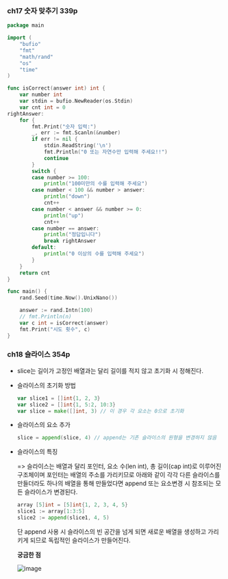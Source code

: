 ### ch17 숫자 맞추기 339p

```go
package main

import (
	"bufio"
	"fmt"
	"math/rand"
	"os"
	"time"
)

func isCorrect(answer int) int {
	var number int
	var stdin = bufio.NewReader(os.Stdin)
	var cnt int = 0
rightAnswer:
	for {
		fmt.Print("숫자 입력:")
		_, err := fmt.Scanln(&number)
		if err != nil {
			stdin.ReadString('\n')
			fmt.Println("0 또는 자연수만 입력해 주세요!!")
			continue
		}
		switch {
		case number >= 100:
			println("100미만의 수를 입력해 주세요")
		case number < 100 && number > answer:
			println("down")
			cnt++
		case number < answer && number >= 0:
			println("up")
			cnt++
		case number == answer:
			println("정답입니다")
			break rightAnswer
		default:
			println("0 이상의 수를 입력해 주세요")
		}
	}
	return cnt
}

func main() {
	rand.Seed(time.Now().UnixNano())

	answer := rand.Intn(100)
	// fmt.Println(n)
	var c int = isCorrect(answer)
	fmt.Print("시도 횟수", c)
}

```

### ch18 슬라이스 354p

- slice는 길이가 고정인 배열과는 달리 길이를 적지 않고 초기화 시 정해진다.
- 슬라이스의 초기화 방법

	```go
	var slice1 = []int{1, 2, 3}
	var slice2 = []int{1, 5:2, 10:3}
	var slice = make([]int, 3) // 이 경우 각 요소는 0으로 초기화
	```

- 슬라이스의 요소 추가

	```go
	slice = append(slice, 4) // append는 기존 슬라이스의 원형을 변경하지 않음
	```

- 슬라이스의 특징

	=> 슬라이스는 배열과 달리 포인터, 요소 수(len int), 총 길이(cap int)로 이루어진 구조체이며 포인터는 배열의 주소를 가리키므로
	아래와 같이 각각 다른 슬라이스를 만들더라도 하나의 배열을 통해 만들었다면 append 또는 요소변경 시 참조되는 모든 슬라이스가 변경된다.
	```go
	array [5]int = [5]int{1, 2, 3, 4, 5}
	slice1 := array[1:3:5]
	slice2 := append(slice1, 4, 5)
	```
	단 append 사용 시 슬라이스의 빈 공간을 넘게 되면 새로운 배열을 생성하고 가리키게 되므로 독립적인 슬라이스가 만들어진다.

	**궁금한 점**

	![image](https://github.com/haseungyeon/golang_turker/assets/59682268/55cda247-41b2-4c18-bcdd-28e3ccefdd13)